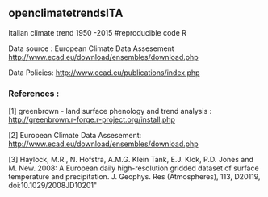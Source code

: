 ##  openclimatetrendsITA

Italian climate trend 1950 -2015 #reproducible code R

Data source : European Climate Data Assesement http://www.ecad.eu/download/ensembles/download.php

Data Policies: http://www.ecad.eu/publications/index.php

### References : 

[1] greenbrown - land surface phenology and trend analysis : http://greenbrown.r-forge.r-project.org/install.php

[2] European Climate Data Assesement:  http://www.ecad.eu/download/ensembles/download.php 

[3] Haylock, M.R., N. Hofstra, A.M.G. Klein Tank, E.J. Klok, P.D. Jones and M. New. 2008: A European daily high-resolution gridded dataset of surface temperature and precipitation. J. Geophys. Res (Atmospheres), 113, D20119, doi:10.1029/2008JD10201"

